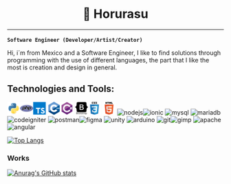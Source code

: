 
<h1 align="center">🎴 Horurasu</h1>

---

**`Software Engineer (Developer/Artist/Creator)`**


Hi, i´m from Mexico and a Software Engineer, I like to find solutions through programming with the use of different languages, the part that I like the most is creation and design in general.


<h2> Technologies and Tools: </h2>
   
<img src="https://raw.githubusercontent.com/devicons/devicon/master/icons/python/python-original.svg" alt="python" width="30" height="30"/><img src="https://raw.githubusercontent.com/devicons/devicon/master/icons/php/php-original.svg" alt="php" width="30" height="30"/><img src="https://raw.githubusercontent.com/devicons/devicon/master/icons/typescript/typescript-original.svg" alt="typescript" width="30" height="30"/> <img src="https://raw.githubusercontent.com/devicons/devicon/master/icons/cplusplus/cplusplus-original.svg" alt="cplusplus" width="30" height="30"/><img src="https://raw.githubusercontent.com/devicons/devicon/master/icons/csharp/csharp-original.svg" alt="csharp" width="30" height="30"/> <img src="https://raw.githubusercontent.com/devicons/devicon/master/icons/bootstrap/bootstrap-plain-wordmark.svg" alt="bootstrap" width="30" height="30"/><img src="https://raw.githubusercontent.com/devicons/devicon/master/icons/css3/css3-original-wordmark.svg" alt="css3" width="30" height="30"/> <img src="https://raw.githubusercontent.com/devicons/devicon/master/icons/html5/html5-original-wordmark.svg" alt="html5" width="30" height="30"/> <img src="https://cdn.jsdelivr.net/gh/devicons/devicon/icons/nodejs/nodejs-original.svg" alt="nodejs" width="30" height="30"/><img src="https://cdn.jsdelivr.net/gh/devicons/devicon/icons/ionic/ionic-original.svg" alt="ionic" width="30" height="30"/> <img src="https://cdn.jsdelivr.net/gh/devicons/devicon/icons/mysql/mysql-original.svg" alt="mysql" width="30" height="30"/> <img src="https://www.vectorlogo.zone/logos/mariadb/mariadb-icon.svg" alt="mariadb" width="30" height="30"/> <img src="https://cdn.worldvectorlogo.com/logos/codeigniter.svg" alt="codeigniter" width="30" height="30"/> <img src="https://www.vectorlogo.zone/logos/getpostman/getpostman-icon.svg" alt="postman" width="30" height="30"/><img src="https://www.vectorlogo.zone/logos/figma/figma-icon.svg" alt="figma" width="30" height="30"/> <img src="https://www.vectorlogo.zone/logos/unity3d/unity3d-icon.svg" alt="unity" width="30" height="30"/> <img src="https://cdn.worldvectorlogo.com/logos/arduino-1.svg" alt="arduino" width="30" height="30"/> <img src="https://www.vectorlogo.zone/logos/git-scm/git-scm-icon.svg" alt="git" width="30" height="30"/><img src="https://cdn.jsdelivr.net/gh/devicons/devicon/icons/gimp/gimp-original.svg" alt="gimp" width="30" height="30"/> <img src="https://cdn.jsdelivr.net/gh/devicons/devicon/icons/apache/apache-plain-wordmark.svg" alt="apache" width="30" height="30"/> <img src="https://angular.io/assets/images/logos/angular/angular.svg" alt="angular" width="30" height="30"/>

[![Top Langs](https://github-readme-stats.vercel.app/api/top-langs/?username=Homarukin&layout=compact&langs_count=8)](https://github.com/Homarukin/github-readme-stats)


### Works






[![Anurag's GitHub stats](https://github-readme-stats.vercel.app/api?username=Homarukin&show_icons=true)](https://github.com/Homarukin/github-readme-stats)



